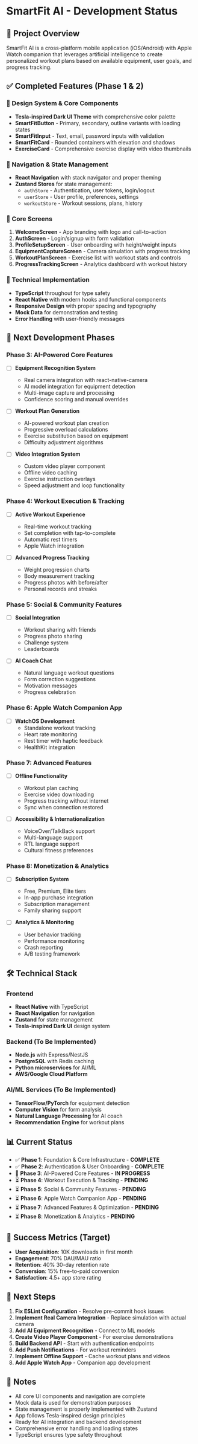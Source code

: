 # SmartFit AI - Development Status

## 🎯 Project Overview
SmartFit AI is a cross-platform mobile application (iOS/Android) with Apple Watch companion that leverages artificial intelligence to create personalized workout plans based on available equipment, user goals, and progress tracking.

## ✅ Completed Features (Phase 1 & 2)

### 🎨 Design System & Core Components
- **Tesla-inspired Dark UI Theme** with comprehensive color palette
- **SmartFitButton** - Primary, secondary, outline variants with loading states
- **SmartFitInput** - Text, email, password inputs with validation
- **SmartFitCard** - Rounded containers with elevation and shadows
- **ExerciseCard** - Comprehensive exercise display with video thumbnails

### 🧭 Navigation & State Management
- **React Navigation** with stack navigator and proper theming
- **Zustand Stores** for state management:
  - `authStore` - Authentication, user tokens, login/logout
  - `userStore` - User profile, preferences, settings
  - `workoutStore` - Workout sessions, plans, history

### 📱 Core Screens
1. **WelcomeScreen** - App branding with logo and call-to-action
2. **AuthScreen** - Login/signup with form validation
3. **ProfileSetupScreen** - User onboarding with height/weight inputs
4. **EquipmentCaptureScreen** - Camera simulation with progress tracking
5. **WorkoutPlanScreen** - Exercise list with workout stats and controls
6. **ProgressTrackingScreen** - Analytics dashboard with workout history

### 🔧 Technical Implementation
- **TypeScript** throughout for type safety
- **React Native** with modern hooks and functional components
- **Responsive Design** with proper spacing and typography
- **Mock Data** for demonstration and testing
- **Error Handling** with user-friendly messages

## 🚧 Next Development Phases

### Phase 3: AI-Powered Core Features
- [ ] **Equipment Recognition System**
  - Real camera integration with react-native-camera
  - AI model integration for equipment detection
  - Multi-image capture and processing
  - Confidence scoring and manual overrides

- [ ] **Workout Plan Generation**
  - AI-powered workout plan creation
  - Progressive overload calculations
  - Exercise substitution based on equipment
  - Difficulty adjustment algorithms

- [ ] **Video Integration System**
  - Custom video player component
  - Offline video caching
  - Exercise instruction overlays
  - Speed adjustment and loop functionality

### Phase 4: Workout Execution & Tracking
- [ ] **Active Workout Experience**
  - Real-time workout tracking
  - Set completion with tap-to-complete
  - Automatic rest timers
  - Apple Watch integration

- [ ] **Advanced Progress Tracking**
  - Weight progression charts
  - Body measurement tracking
  - Progress photos with before/after
  - Personal records and streaks

### Phase 5: Social & Community Features
- [ ] **Social Integration**
  - Workout sharing with friends
  - Progress photo sharing
  - Challenge system
  - Leaderboards

- [ ] **AI Coach Chat**
  - Natural language workout questions
  - Form correction suggestions
  - Motivation messages
  - Progress celebration

### Phase 6: Apple Watch Companion App
- [ ] **WatchOS Development**
  - Standalone workout tracking
  - Heart rate monitoring
  - Rest timer with haptic feedback
  - HealthKit integration

### Phase 7: Advanced Features
- [ ] **Offline Functionality**
  - Workout plan caching
  - Exercise video downloading
  - Progress tracking without internet
  - Sync when connection restored

- [ ] **Accessibility & Internationalization**
  - VoiceOver/TalkBack support
  - Multi-language support
  - RTL language support
  - Cultural fitness preferences

### Phase 8: Monetization & Analytics
- [ ] **Subscription System**
  - Free, Premium, Elite tiers
  - In-app purchase integration
  - Subscription management
  - Family sharing support

- [ ] **Analytics & Monitoring**
  - User behavior tracking
  - Performance monitoring
  - Crash reporting
  - A/B testing framework

## 🛠️ Technical Stack

### Frontend
- **React Native** with TypeScript
- **React Navigation** for navigation
- **Zustand** for state management
- **Tesla-inspired Dark UI** design system

### Backend (To Be Implemented)
- **Node.js** with Express/NestJS
- **PostgreSQL** with Redis caching
- **Python microservices** for AI/ML
- **AWS/Google Cloud Platform**

### AI/ML Services (To Be Implemented)
- **TensorFlow/PyTorch** for equipment detection
- **Computer Vision** for form analysis
- **Natural Language Processing** for AI coach
- **Recommendation Engine** for workout plans

## 📊 Current Status
- ✅ **Phase 1**: Foundation & Core Infrastructure - **COMPLETE**
- ✅ **Phase 2**: Authentication & User Onboarding - **COMPLETE**
- 🚧 **Phase 3**: AI-Powered Core Features - **IN PROGRESS**
- ⏳ **Phase 4**: Workout Execution & Tracking - **PENDING**
- ⏳ **Phase 5**: Social & Community Features - **PENDING**
- ⏳ **Phase 6**: Apple Watch Companion App - **PENDING**
- ⏳ **Phase 7**: Advanced Features & Optimization - **PENDING**
- ⏳ **Phase 8**: Monetization & Analytics - **PENDING**

## 🎯 Success Metrics (Target)
- **User Acquisition**: 10K downloads in first month
- **Engagement**: 70% DAU/MAU ratio
- **Retention**: 40% 30-day retention rate
- **Conversion**: 15% free-to-paid conversion
- **Satisfaction**: 4.5+ app store rating

## 🚀 Next Steps
1. **Fix ESLint Configuration** - Resolve pre-commit hook issues
2. **Implement Real Camera Integration** - Replace simulation with actual camera
3. **Add AI Equipment Recognition** - Connect to ML models
4. **Create Video Player Component** - For exercise demonstrations
5. **Build Backend API** - Start with authentication endpoints
6. **Add Push Notifications** - For workout reminders
7. **Implement Offline Support** - Cache workout plans and videos
8. **Add Apple Watch App** - Companion app development

## 📝 Notes
- All core UI components and navigation are complete
- Mock data is used for demonstration purposes
- State management is properly implemented with Zustand
- App follows Tesla-inspired design principles
- Ready for AI integration and backend development
- Comprehensive error handling and loading states
- TypeScript ensures type safety throughout

